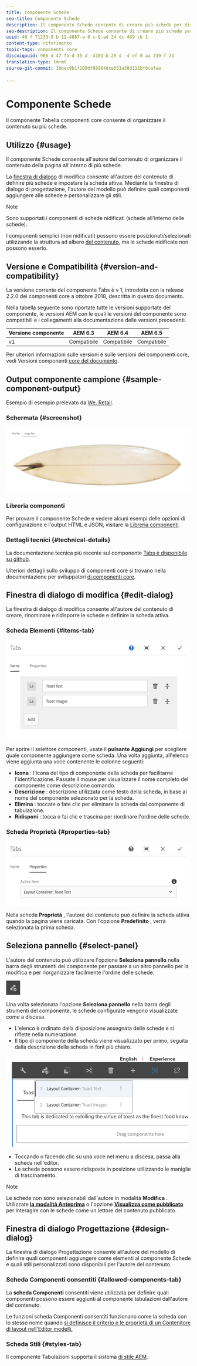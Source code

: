 ```yaml
---
title: Componente Schede
seo-title: Componente Schede
description: Il componente Schede consente di creare più schede per disporre il contenuto in una pagina.
seo-description: Il componente Schede consente di creare più schede per disporre il contenuto in una pagina.
uuid: 46 f 71233-8 b 12-4887-a 0 c 6-ad 24 dc 469 cb 1
content-type: riferimento
topic-tags: componenti core
discoiquuid: 966 d 47 fb-d 35 d -4103-b 29 d -4 ef 0 aa 739 f 24
translation-type: tm+mt
source-git-commit: 1bbec9b1f109df88964dce051a58d111bf6cafaa

---
```



# Componente Schede

Il componente Tabella componenti core consente di organizzare il contenuto su più schede.

## Utilizzo {#usage}

Il componente Schede consente all&#39;autore del contenuto di organizzare il contenuto della pagina all&#39;interno di più schede.

La [finestra di dialogo](#edit-dialog) di modifica consente all&#39;autore del contenuto di definire più schede e impostare la scheda attiva. Mediante la finestra di dialogo [](#design-dialog)di progettazione, l&#39;autore del modello può definire quali componenti aggiungere alle schede e personalizzare gli stili.

>[!NOTE]
>
>Sono supportati i componenti di schede nidificati (schede all&#39;interno delle schede).
>
>I componenti semplici (non nidificati) possono essere posizionati/selezionati utilizzando la struttura ad albero [del contenuto](https://helpx.adobe.com/experience-manager/6-5/sites/authoring/using/author-environment-tools.html), ma le schede nidificate non possono esserlo.

## Versione e Compatibilità {#version-and-compatibility}

La versione corrente del componente Tabs è v 1, introdotta con la release 2.2.0 dei componenti core a ottobre 2018, descritta in questo documento.

Nella tabella seguente sono riportate tutte le versioni supportate del componente, le versioni AEM con le quali le versioni del componente sono compatibili e i collegamenti alla documentazione delle versioni precedenti.

| Versione componente | AEM 6.3 | AEM 6.4 | AEM 6.5 |
|--- |--- |--- |--- |
| v1 | Compatibile | Compatibile | Compatibile |

Per ulteriori informazioni sulle versioni e sulle versioni dei componenti core, vedi Versioni componenti [core del documento](versions.md).

## Output componente campione {#sample-component-output}

Esempio di esempio prelevato da [We. Retail](https://helpx.adobe.com/experience-manager/6-5/sites/developing/using/we-retail.html).

### Schermata {#screenshot}

![](assets/screenshot_2018-11-28at142504.png)

### Libreria componenti

Per provare il componente Schede e vedere alcuni esempi delle opzioni di configurazione e l&#39;output HTML e JSON, visitare la [Libreria componenti](http://opensource.adobe.com/aem-core-wcm-components/library/tabs.html).

### Dettagli tecnici {#technical-details}

La documentazione tecnica più recente sul componente [Tabs è disponibile su github](https://github.com/adobe/aem-core-wcm-components/blob/master/content/src/content/jcr_root/apps/core/wcm/components/tabs/v1/tabs).

Ulteriori dettagli sullo sviluppo di componenti core si trovano nella documentazione per sviluppatori [di componenti core](developing.md).

## Finestra di dialogo di modifica {#edit-dialog}

La finestra di dialogo di modifica consente all&#39;autore del contenuto di creare, rinominare e ridisporre le schede e definire la scheda attiva.

### Scheda Elementi {#items-tab}

![](assets/screenshot_2018-10-11at153557.png)

Per aprire il selettore componenti, usate il **pulsante Aggiungi** per scegliere quale componente aggiungere come scheda. Una volta aggiunta, all&#39;elenco viene aggiunta una voce contenente le colonne seguenti:

* **Icona** : l&#39;icona del tipo di componente della scheda per facilitarne l&#39;identificazione. Passate il mouse per visualizzare il nome completo del componente come descrizione comando.
* **Descrizione** : descrizione utilizzata come testo della scheda, in base al nome del componente selezionato per la scheda.
* **Elimina** : toccate o fate clic per eliminare la scheda dal componente di tabulazione.
* **Ridisponi** : tocca o fai clic e trascina per riordinare l&#39;ordine delle schede.

### Scheda Proprietà {#properties-tab}

![](assets/screenshot_2018-10-19at140646.png)

Nella scheda **Proprietà** , l&#39;autore del contenuto può definire la scheda attiva quando la pagina viene caricata. Con l&#39;opzione **Predefinito** , verrà selezionata la prima scheda.

## Seleziona pannello {#select-panel}

L&#39;autore del contenuto può utilizzare l&#39;opzione **Seleziona pannello** nella barra degli strumenti del componente per passare a un altro pannello per la modifica e per riorganizzare facilmente l&#39;ordine delle schede.

![](assets/screenshot_2018-10-11at165417.png)

Una volta selezionata l&#39;opzione **Seleziona pannello** nella barra degli strumenti del componente, le schede configurate vengono visualizzate come a discesa.

* L&#39;elenco è ordinato dalla disposizione assegnata delle schede e si riflette nella numerazione.
* Il tipo di componente della scheda viene visualizzato per primo, seguita dalla descrizione della scheda in font più chiaro.

![](assets/screenshot_2018-10-11at165154.png)

* Toccando o facendo clic su una voce nel menu a discesa, passa alla scheda nell&#39;editor.
* Le schede possono essere ridisposte in posizione utilizzando le maniglie di trascinamento.

>[!NOTE]
>
>Le schede non sono selezionabili dall&#39;autore in modalità **Modifica** . Utilizzate [**la modalità Anteprima**](https://helpx.adobe.com/experience-manager/6-5/sites/authoring/using/editing-content.html) o l&#39;opzione **[Visualizza come pubblicato](https://helpx.adobe.com/experience-manager/6-5/sites/authoring/using/editing-content.html)** per interagire con le schede come un lettore del contenuto pubblicato.

## Finestra di dialogo Progettazione {#design-dialog}

La finestra di dialogo Progettazione consente all&#39;autore del modello di definire quali componenti aggiungere come elementi al componente Schede e quali stili personalizzati sono disponibili per l&#39;autore del contenuto.

### Scheda Componenti consentiti {#allowed-components-tab}

La **scheda Componenti** consentiti viene utilizzata per definire quali componenti possono essere aggiunti al componente tabulazioni dall&#39;autore del contenuto.

Le funzioni scheda Componenti consentiti funzionano come la scheda con lo stesso nome quando [si definisce il criterio e le proprietà di un Contenitore di layout nell&#39;Editor modelli.](https://helpx.adobe.com/experience-manager/6-5/sites/authoring/using/templates.html)

### Scheda Stili {#styles-tab}

Il componente Tabulazioni supporta il sistema [di stile AEM](authoring.md#component-styling).